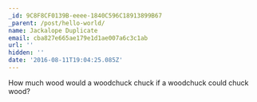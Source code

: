 ```yaml
---
_id: 9C8F8CF0139B-eeee-1840C596C18913899B67
_parent: /post/hello-world/
name: Jackalope Duplicate
email: cba827e665ae179e1d1ae007a6c3c1ab
url: ''
hidden: ''
date: '2016-08-11T19:04:25.085Z'
---
```


How much wood would a woodchuck chuck if a woodchuck could chuck wood?
